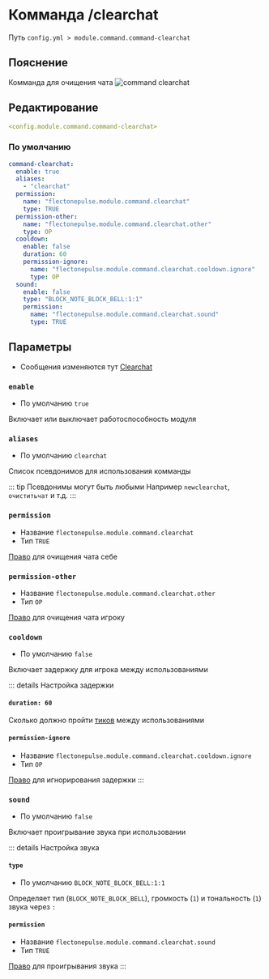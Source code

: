 # Комманда /clearchat
Путь `config.yml > module.command.command-clearchat`

## Пояснение
Комманда для очищения чата
![command clearchat](/commandclearchat.png)

## Редактирование
```yaml
<config.module.command.command-clearchat>
```

### По умолчанию
```yaml
command-clearchat:
  enable: true
  aliases:
    - "clearchat"
  permission:
    name: "flectonepulse.module.command.clearchat"
    type: TRUE
  permission-other:
    name: "flectonepulse.module.command.clearchat.other"
    type: OP
  cooldown:
    enable: false
    duration: 60
    permission-ignore:
      name: "flectonepulse.module.command.clearchat.cooldown.ignore"
      type: OP
  sound:
    enable: false
    type: "BLOCK_NOTE_BLOCK_BELL:1:1"
    permission:
      name: "flectonepulse.module.command.clearchat.sound"
      type: TRUE
```

## Параметры

- Сообщения изменяются тут [Clearchat](/ru/messages/ru_ru/module/command/command-clearchat/)

### `enable`
- По умолчанию `true`

Включает или выключает работоспособность модуля

### `aliases`
- По умолчанию `clearchat`

Список псевдонимов для использования комманды

::: tip Псевдонимы могут быть любыми
Например `newclearchat`, `очиститьчат` и т.д.
:::

### `permission`
- Название `flectonepulse.module.command.clearchat`
- Тип `TRUE`

[Право](/ru/config/module/#пояснение) для очищения чата себе

### `permission-other`
- Название `flectonepulse.module.command.clearchat.other`
- Тип `OP`

[Право](/ru/config/module/#пояснение) для очищения чата игроку

### `cooldown`
- По умолчанию `false`

Включает задержку для игрока между использованиями

::: details Настройка задержки
#### `duration: 60`

Сколько должно пройти [тиков](https://ru.minecraft.wiki/w/%D0%A2%D0%B0%D0%BA%D1%82) между использованиями

#### `permission-ignore`
- Название `flectonepulse.module.command.clearchat.cooldown.ignore`
- Тип `OP`

[Право](/ru/config/module/#пояснение) для игнорирования задержки
:::

### `sound`
- По умолчанию `false`

Включает проигрывание звука при использовании

::: details Настройка звука
#### `type`
- По умолчанию `BLOCK_NOTE_BLOCK_BELL:1:1`

Определяет тип (`BLOCK_NOTE_BLOCK_BELL`), громкость (`1`) и тональность (`1`) звука через `:`

#### `permission`
- Название `flectonepulse.module.command.clearchat.sound`
- Тип `TRUE`

[Право](/ru/config/module/#пояснение) для проигрывания звука
:::